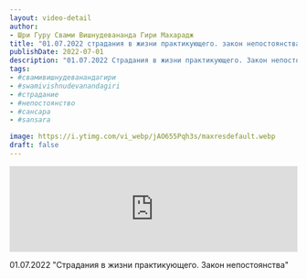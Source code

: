 ```yaml
---
layout: video-detail
author:
- Шри Гуру Свами Вишнудевананда Гири Махарадж
title: "01.07.2022 страдания в жизни практикующего. закон непостоянства"
publishDate: 2022-07-01
description: "01.07.2022 Страдания в жизни практикующего. Закон непостоянства"
tags: 
- #свамивишнудеванандагири
- #swamivishnudevanandagiri
- #страдание
- #непостоянство
- #сансара
- #sansara

image: https://i.ytimg.com/vi_webp/jAO655Pqh3s/maxresdefault.webp
draft: false
---
```


<iframe width="100%" src="https://www.youtube.com/embed/jAO655Pqh3s" frameborder="0" allowfullscreen=""></iframe> 

 01.07.2022 "Страдания в жизни практикующего. Закон непостоянства"

  

 